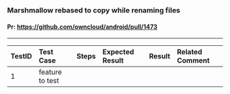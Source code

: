 ###  Marshmallow rebased to copy while renaming files 

#### Pr: https://github.com/owncloud/android/pull/1473 


---

 
| TestID | Test Case | Steps | Expected Result | Result | Related Comment |
| :------------ | :------------- | :------------- | :-------------- | :----- | :------ |
| 1 | feature to test   |  |  |  |  |
